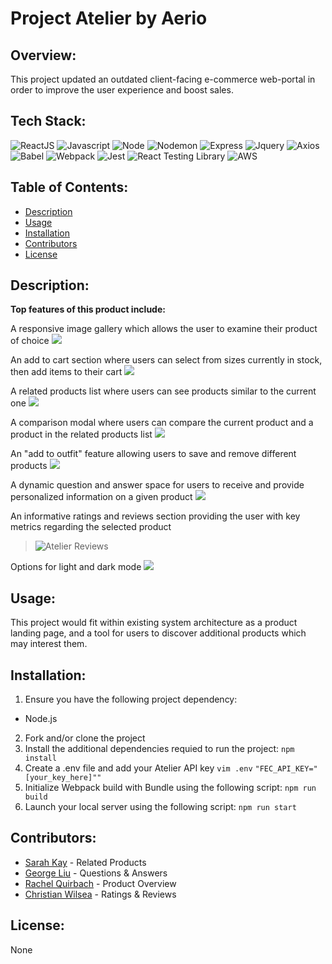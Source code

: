# Project Atelier by Aerio

## Overview:
This project updated an outdated client-facing e-commerce web-portal in order to improve the user experience and boost sales.

## Tech Stack:
![ReactJS](https://img.shields.io/badge/react-%2320232a.svg?style=for-the-badge&logo=react&logoColor=%2361DAFB)
![Javascript](https://img.shields.io/badge/JavaScript-F7DF1E?style=for-the-badge&logo=javascript&logoColor=323330)
![Node](https://img.shields.io/badge/Node.js-43853D?style=for-the-badge&logo=node.js&logoColor=white)
![Nodemon](https://img.shields.io/badge/NODEMON-%23323330.svg?style=for-the-badge&logo=nodemon&logoColor=%BBDEAD)
![Express](https://img.shields.io/badge/express.js-%23404d59.svg?style=for-the-badge&logo=express&logoColor=%2361DAFB)
![Jquery](https://img.shields.io/badge/jQuery-0769AD?style=for-the-badge&logo=jquery&logoColor=white)
![Axios](https://img.shields.io/badge/Axios-5A29E4?logo=axios&logoColor=fff&style=for-the-badge)
![Babel](https://img.shields.io/badge/Babel-F9DC3e?style=for-the-badge&logo=babel&logoColor=black)
![Webpack](https://img.shields.io/badge/webpack-%238DD6F9.svg?style=for-the-badge&logo=webpack&logoColor=black)
![Jest](https://img.shields.io/badge/-jest-%23C21325?style=for-the-badge&logo=jest&logoColor=white)
![React Testing Library](https://img.shields.io/badge/react%20testing%20library-FF4154?style=for-the-badge&logo=testing-library&logoColor=white)
![AWS](https://img.shields.io/badge/AWS-232F3E?style=for-the-badge&logo=amazon-aws&logoColor=FF9900)

## Table of Contents:
- [Description](#Description)
- [Usage](#Usage)
- [Installation](#Installation)
- [Contributors](#Contributors)
- [License](#License)

## Description:

**Top features of this product include:**

A responsive image gallery which allows the user to examine their product of choice
![](http://g.recordit.co/hMANQptxXH.gif)

An add to cart section where users can select from sizes currently in stock, then add items to their cart
![](http://g.recordit.co/bIs2UdEaGc.gif)

A related products list where users can see products similar to the current one
![](http://g.recordit.co/crwaGQVIBd.gif)

A comparison modal where users can compare the current product and a product in the related products list
![](http://g.recordit.co/twuqdl3rOz.gif)

An "add to outfit" feature allowing users to save and remove different products
![](http://g.recordit.co/mXis2xRrlM.gif)

A dynamic question and answer space for users to receive and provide personalized information on a given product
![](https://drive.google.com/uc?id=1QcVw0tFMtt_UHVs28tnQMfqe-E1cDjPB)

An informative ratings and reviews section providing the user with key metrics regarding the selected product
> ![Atelier Reviews](https://github.com/RPP2210-FEC-Aerio/rpp2210-fec-aerio/assets/97813007/f95ba8ab-ad17-44aa-b410-814ae804a72f)


Options for light and dark mode
![](http://g.recordit.co/nvCQQMrXXJ.gif)

## Usage:
This project would fit within existing system architecture as a product landing page, and a tool for users to discover additional products which may interest them.

## Installation:
1. Ensure you have the following project dependency:
- Node.js
2. Fork and/or clone the project
3. Install the additional dependencies requied to run the project:
`npm install`
4. Create a .env file and add your Atelier API key
`vim .env`
`"FEC_API_KEY="[your_key_here]""`
5. Initialize Webpack build with Bundle using the following script:
`npm run build`
6. Launch your local server using the following script:
`npm run start`

## Contributors:
- [Sarah Kay](https://github.com/ThePebbles) - Related Products
- [George Liu](https://github.com/georgeliu8110) - Questions & Answers
- [Rachel Quirbach](https://github.com/rquirbach) - Product Overview
- [Christian Wilsea](https://github.com/cwillsea) - Ratings & Reviews

## License:
None
